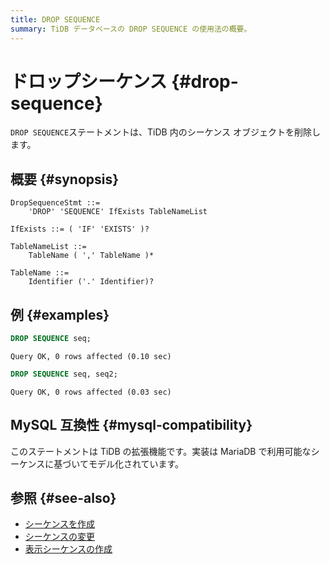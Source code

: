```yaml
---
title: DROP SEQUENCE
summary: TiDB データベースの DROP SEQUENCE の使用法の概要。
---
```


# ドロップシーケンス {#drop-sequence}

`DROP SEQUENCE`ステートメントは、TiDB 内のシーケンス オブジェクトを削除します。

## 概要 {#synopsis}

```ebnf+diagram
DropSequenceStmt ::=
    'DROP' 'SEQUENCE' IfExists TableNameList

IfExists ::= ( 'IF' 'EXISTS' )?

TableNameList ::=
    TableName ( ',' TableName )*

TableName ::=
    Identifier ('.' Identifier)?
```

## 例 {#examples}

```sql
DROP SEQUENCE seq;
```

    Query OK, 0 rows affected (0.10 sec)

```sql
DROP SEQUENCE seq, seq2;
```

    Query OK, 0 rows affected (0.03 sec)

## MySQL 互換性 {#mysql-compatibility}

このステートメントは TiDB の拡張機能です。実装は MariaDB で利用可能なシーケンスに基づいてモデル化されています。

## 参照 {#see-also}

-   [シーケンスを作成](/sql-statements/sql-statement-create-sequence.md)
-   [シーケンスの変更](/sql-statements/sql-statement-alter-sequence.md)
-   [表示シーケンスの作成](/sql-statements/sql-statement-show-create-sequence.md)
